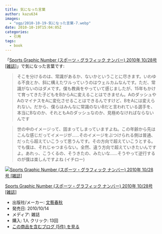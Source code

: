 ```yaml
---
title: 気になった言葉
author: kazu634
images:
  - "ogp/2010-10-19-気になった言葉-7.webp"
date: 2010-10-19T15:04:05Z
categories:
  - 引用
tags:
  - book
---
```

<div class="section">
<p>
    「<a href="http://d.hatena.ne.jp/asin/B0045JEIKU" onclick="__gaTracker('send', 'event', 'outbound-article', 'http://d.hatena.ne.jp/asin/B0045JEIKU', 'Sports Graphic Number (スポーツ・グラフィック ナンバー) 2010年 10/28号 [雑誌]');">Sports Graphic Number (スポーツ・グラフィック ナンバー) 2010年 10/28号 [雑誌]</a>」で気になった言葉です:
</p>

<blockquote>
<p>
      そこを分けるのは、常識があるか、ないかということに尽きます。いわゆる不良とか、斜に構えたワルっていうのはウェルカムなんです。ただ、常識がないのはダメです。僕も教員をやっていて感じましたが、15年もかけて育ってきた子どもをBからAに変えることはできません。AのダッシュやAのマイナスをAに変化させることはできるんですけど、BをAには変えられない。だから、僕らはみんなに常識のないBだと言われている選手を、本当にBなのか、それともAのダッシュなのか、見極めなければならないんです
</p>
</blockquote>

<blockquote>
<p>
      世の中のイメージって、固まってしまっていますよね。この年齢から先はこんな感じだってイメージが……そのイメージをぶつけられる側は普通、だったら超えていこうって思うんです。その方向で超えていこうとする。でも僕は、それじゃつまらない。全然、違う方向で超えていきたいんですよ。あれっ、こうくるの、そうきたの、みたいな……そうやって逆行するのが僕は楽しんですよね (イチロー)
</p>
</blockquote>

<div class="hatena-asin-detail">
<a href="http://www.amazon.co.jp/dp/B0045JEIKU/?tag=hatena_st1-22&ascsubtag=d-7ibv" onclick="__gaTracker('send', 'event', 'outbound-article', 'http://www.amazon.co.jp/dp/B0045JEIKU/?tag=hatena_st1-22&ascsubtag=d-7ibv', '');"><img src="https://images-na.ssl-images-amazon.com/images/I/61GloBTVDqL._SL160_.jpg" class="hatena-asin-detail-image" alt="Sports Graphic Number (スポーツ・グラフィック ナンバー) 2010年 10/28号 [雑誌]" title="Sports Graphic Number (スポーツ・グラフィック ナンバー) 2010年 10/28号 [雑誌]" /></a></p>

<div class="hatena-asin-detail-info">
<p class="hatena-asin-detail-title">
<a href="http://www.amazon.co.jp/dp/B0045JEIKU/?tag=hatena_st1-22&ascsubtag=d-7ibv" onclick="__gaTracker('send', 'event', 'outbound-article', 'http://www.amazon.co.jp/dp/B0045JEIKU/?tag=hatena_st1-22&ascsubtag=d-7ibv', 'Sports Graphic Number (スポーツ・グラフィック ナンバー) 2010年 10/28号 [雑誌]');">Sports Graphic Number (スポーツ・グラフィック ナンバー) 2010年 10/28号 [雑誌]</a>
</p>

<ul>
<li>
<span class="hatena-asin-detail-label">出版社/メーカー:</span> <a href="http://d.hatena.ne.jp/keyword/%CA%B8%E9%BA%BD%D5%BD%A9" onclick="__gaTracker('send', 'event', 'outbound-article', 'http://d.hatena.ne.jp/keyword/%CA%B8%E9%BA%BD%D5%BD%A9', '文藝春秋');" class="keyword">文藝春秋</a>
</li>
<li>
<span class="hatena-asin-detail-label">発売日:</span> 2010/10/14
</li>
<li>
<span class="hatena-asin-detail-label">メディア:</span> 雑誌
</li>
<li>
<span class="hatena-asin-detail-label">購入</span>: 1人 <span class="hatena-asin-detail-label">クリック</span>: 13回
</li>
<li>
<a href="http://d.hatena.ne.jp/asin/B0045JEIKU" onclick="__gaTracker('send', 'event', 'outbound-article', 'http://d.hatena.ne.jp/asin/B0045JEIKU', 'この商品を含むブログ (5件) を見る');" target="_blank">この商品を含むブログ (5件) を見る</a>
</li>
</ul>
</div>

<div class="hatena-asin-detail-foot">
</div>
</div>
</div>
